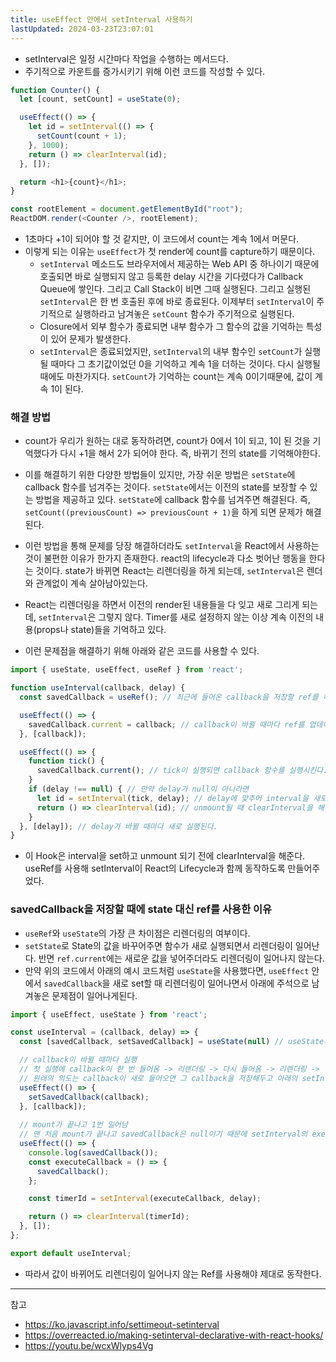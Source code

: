 ```yaml
---
title: useEffect 안에서 setInterval 사용하기
lastUpdated: 2024-03-23T23:07:01
---
```


- setInterval은 일정 시간마다 작업을 수행하는 메서드다. 
- 주기적으로 카운트를 증가시키기 위해 이런 코드를 작성할 수 있다.
  
```js
function Counter() {
  let [count, setCount] = useState(0);

  useEffect(() => {
    let id = setInterval(() => {
      setCount(count + 1);
    }, 1000);
    return () => clearInterval(id);
  }, []);

  return <h1>{count}</h1>;
}

const rootElement = document.getElementById("root");
ReactDOM.render(<Counter />, rootElement);
```

- 1초마다 +1이 되어야 할 것 같지만, 이 코드에서 count는 계속 1에서 머문다.
- 이렇게 되는 이유는 `useEffect`가 첫 render에 count를 capture하기 때문이다. 
  - `setInterval` 메소드도 브라우저에서 제공하는 Web API 중 하나이기 때문에 호출되면 바로 실행되지 않고 등록한 delay 시간을 기다렸다가 Callback Queue에 쌓인다. 그리고 Call Stack이 비면 그때 실행된다. 그리고 실행된 `setInterval`은 한 번 호출된 후에 바로 종료된다. 이제부터 `setInterval`이 주기적으로 실행하라고 남겨놓은 `setCount` 함수가 주기적으로 실행된다. 
  - Closure에서 외부 함수가 종료되면 내부 함수가 그 함수의 값을 기억하는 특성이 있어 문제가 발생한다.
  - `setInterval`은 종료되었지만, `setInterval`의 내부 함수인 `setCount`가 실행될 때마다 그 초기값이었던 0을 기억하고 계속 1을 더하는 것이다. 다시 실행될 때에도 마찬가지다. `setCount`가 기억하는 count는 계속 0이기때문에, 값이 계속 1이 된다.

### 해결 방법

- count가 우리가 원하는 대로 동작하려면, count가 0에서 1이 되고, 1이 된 것을 기억했다가 다시 +1을 해서 2가 되어야 한다. 즉, 바뀌기 전의 state를 기억해야한다. 
- 이를 해결하기 위한 다양한 방법들이 있지만, 가장 쉬운 방법은 `setState`에 callback 함수를 넘겨주는 것이다. `setState`에서는 이전의 state를 보장할 수 있는 방법을 제공하고 있다. `setState`에 callback 함수를 넘겨주면 해결된다. 즉, `setCount((previousCount) => previousCount + 1)`을 하게 되면 문제가 해결된다.
  
- 이런 방법을 통해 문제를 당장 해결하더라도 `setInterval`을 React에서 사용하는 것이 불편한 이유가 한가지 존재한다. react의 lifecycle과 다소 벗어난 행동을 한다는 것이다. state가 바뀌면 React는 리렌더링을 하게 되는데, `setInterval`은 렌더와 관계없이 계속 살아남아있는다. 
- React는 리렌더링을 하면서 이전의 render된 내용들을 다 잊고 새로 그리게 되는데, `setInterval`은 그렇지 않다. Timer를 새로 설정하지 않는 이상 계속 이전의 내용(props나 state)들을 기억하고 있다. 
- 이런 문제점을 해결하기 위해 아래와 같은 코드를 사용할 수 있다.
  
```js
import { useState, useEffect, useRef } from 'react';

function useInterval(callback, delay) {
  const savedCallback = useRef(); // 최근에 들어온 callback을 저장할 ref를 하나 만든다.

  useEffect(() => {
    savedCallback.current = callback; // callback이 바뀔 때마다 ref를 업데이트 해준다.
  }, [callback]);

  useEffect(() => {
    function tick() {
      savedCallback.current(); // tick이 실행되면 callback 함수를 실행시킨다.
    }
    if (delay !== null) { // 만약 delay가 null이 아니라면 
      let id = setInterval(tick, delay); // delay에 맞추어 interval을 새로 실행시킨다.
      return () => clearInterval(id); // unmount될 때 clearInterval을 해준다.
    }
  }, [delay]); // delay가 바뀔 때마다 새로 실행된다.
}
```

- 이 Hook은 interval을 set하고 unmount 되기 전에 clearInterval을 해준다. useRef를 사용해 setInterval이 React의 Lifecycle과 함께 동작하도록 만들어주었다. 

### savedCallback을 저장할 때에 state 대신 ref를 사용한 이유

- `useRef`와 `useState`의 가장 큰 차이점은 리렌더링의 여부이다. 
- `setState`로 State의 값을 바꾸어주면 함수가 새로 실행되면서 리렌더링이 일어난다. 반면 `ref.current`에는 새로운 값을 넣어주더라도 리렌더링이 일어나지 않는다.
- 만약 위의 코드에서 아래의 예시 코드처럼 `useState`을 사용했다면, `useEffect` 안에서 `savedCallback`을 새로 set할 때 리렌더링이 일어나면서 아래에 주석으로 남겨놓은 문제점이 일어나게된다.

```js
import { useEffect, useState } from 'react';

const useInterval = (callback, delay) => {
  const [savedCallback, setSavedCallback] = useState(null) // useState사용

  // callback이 바뀔 때마다 실행
  // 첫 실행에 callback이 한 번 들어옴 -> 리렌더링 -> 다시 들어옴 -> 리렌더링 -> .. 무한 반복
  // 원래의 의도는 callback이 새로 들어오면 그 callback을 저장해두고 아래의 setInterval을 다시 실행해주려는 의도
  useEffect(() => {
    setSavedCallback(callback);
  }, [callback]);
  
  // mount가 끝나고 1번 일어남
  // 맨 처음 mount가 끝나고 savedCallback은 null이기 때문에 setInterval의 executeCallback이 제대로 실행되지 않음 (null이기 때문에)
  useEffect(() => {
    console.log(savedCallback());
    const executeCallback = () => {
      savedCallback();
    };

    const timerId = setInterval(executeCallback, delay);

    return () => clearInterval(timerId);
  }, []);
};

export default useInterval;
```

- 따라서 값이 바뀌어도 리렌더링이 일어나지 않는 Ref를 사용해야 제대로 동작한다.

---
참고
- https://ko.javascript.info/settimeout-setinterval
- https://overreacted.io/making-setinterval-declarative-with-react-hooks/
- https://youtu.be/wcxWlyps4Vg